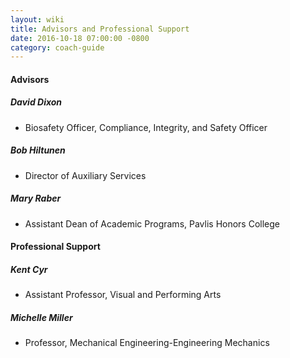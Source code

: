 ```yaml
---
layout: wiki
title: Advisors and Professional Support
date: 2016-10-18 07:00:00 -0800
category: coach-guide
---
```


#### Advisors

##### David Dixon
- Biosafety Officer, Compliance, Integrity, and Safety Officer

##### Bob Hiltunen
- Director of Auxiliary Services

##### Mary Raber
- Assistant Dean of Academic Programs, Pavlis Honors College

#### Professional Support

##### Kent Cyr
- Assistant Professor, Visual and Performing Arts

##### Michelle Miller
- Professor, Mechanical Engineering-Engineering Mechanics
